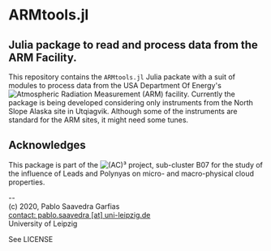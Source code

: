 # ARMtools.jl
## Julia package to read and process data from the ARM Facility.

This repository contains the ``ARMtools.jl`` Julia packate with a suit of modules to process data from the USA Department Of Energy's ![Atmospheric Radiation Measurement](https://www.arm.gov) (ARM) facility.
Currently the package is being developed considering only instruments from the North Slope Alaska site in Utqiagvik. Although some of the instruments are standard for the ARM sites, it might need some tunes.

## Acknowledges
This package is part of the ![(AC)³](https://www.ac3-tr.de) project, sub-cluster B07 for the study of the influence of Leads and Polynyas on micro- and macro-physical cloud properties.

--<br>
(c) 2020, Pablo Saavedra Garfias<br>
[contact: pablo.saavedra [at] uni-leipzig.de](mailto:pablo.saavedra@uni-leipzig.de)<br>
University of Leipzig<br>

See LICENSE
